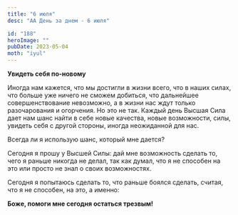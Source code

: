 ```yaml
---
title: "6 июля"
desc: "АА День за днем - 6 июля"

id: "188"
heroImage: ""
pubDate: 2023-05-04
moth: "iyul"
---
```


**Увидеть себя по-новому**

Иногда нам кажется, что мы достигли в жизни всего, что в наших силах, что
больше уже ничего не сможем добиться, что дальнейшее совершенствование
невозможно, а в жизни нас ждут только разочарования и огорчения. Но это не
так. Каждый день Высшая Сила дает нам шанс найти в себе новые качества, новые
возможности, силы, увидеть себя с другой стороны, иногда неожиданной для нас.

Всегда ли я использую шанс, который мне дается?

Сегодня я прошу у Высшей Силы: дай мне возможность сделать то, чего я раньше
никогда не делал, так как думал, что я не способен на это или просто не знал о
своих возможностях.

Сегодня я попытаюсь сделать то, что раньше боялся сделать, считая, что я не
способен, на это, а именно:

**Боже, помоги мне сегодня остаться трезвым!**
